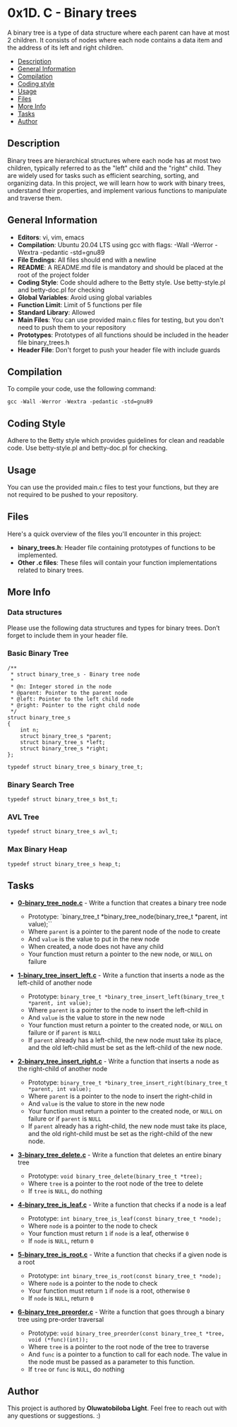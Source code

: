 # 0x1D. C - Binary trees

A binary tree is a type of data structure where each parent can have at most 2 children. It consists of nodes where each node contains a data item and the address of its left and right children.

- [Description](#description)
- [General Information](#general-information)
- [Compilation](#compilation)
- [Coding style](#coding-style)
- [Usage](#usage)
- [Files](#files)
- [More Info](#more-info)
- [Tasks](#tasks)
- [Author](#author)

## Description

Binary trees are hierarchical structures where each node has at most two children, typically referred to as the "left" child and the "right" child. They are widely used for tasks such as efficient searching, sorting, and organizing data. In this project, we will learn how to work with binary trees, understand their properties, and implement various functions to manipulate and traverse them.

## General Information

- **Editors**: vi, vim, emacs
- **Compilation**: Ubuntu 20.04 LTS using gcc with flags: -Wall -Werror -Wextra -pedantic -std=gnu89
- **File Endings**: All files should end with a newline
- **README**: A README.md file is mandatory and should be placed at the root of the project folder
- **Coding Style**: Code should adhere to the Betty style. Use betty-style.pl and betty-doc.pl for checking
- **Global Variables**: Avoid using global variables
- **Function Limit**: Limit of 5 functions per file
- **Standard Library**: Allowed
- **Main Files**: You can use provided main.c files for testing, but you don't need to push them to your repository
- **Prototypes**: Prototypes of all functions should be included in the header file binary_trees.h
- **Header File**: Don't forget to push your header file with include guards

## Compilation

To compile your code, use the following command:

```
gcc -Wall -Werror -Wextra -pedantic -std=gnu89
```

## Coding Style

Adhere to the Betty style which provides guidelines for clean and readable code. Use betty-style.pl and betty-doc.pl for checking.

## Usage

You can use the provided main.c files to test your functions, but they are not required to be pushed to your repository.

## Files

Here's a quick overview of the files you'll encounter in this project:

- **binary_trees.h**: Header file containing prototypes of functions to be implemented.
- **Other .c files**: These files will contain your function implementations related to binary trees.

## More Info

### Data structures

Please use the following data structures and types for binary trees. Don’t forget to include them in your header file.

### Basic Binary Tree

```
/**
 * struct binary_tree_s - Binary tree node
 *
 * @n: Integer stored in the node
 * @parent: Pointer to the parent node
 * @left: Pointer to the left child node
 * @right: Pointer to the right child node
 */
struct binary_tree_s
{
    int n;
    struct binary_tree_s *parent;
    struct binary_tree_s *left;
    struct binary_tree_s *right;
};

typedef struct binary_tree_s binary_tree_t;
```

### Binary Search Tree

```
typedef struct binary_tree_s bst_t;
```

### AVL Tree

```
typedef struct binary_tree_s avl_t;
```

### Max Binary Heap

```
typedef struct binary_tree_s heap_t;
```

## Tasks

* **[0-binary_tree_node.c](./0-binary_tree_node.c)** - Write a function that creates a binary tree node
  - Prototype: `binary_tree_t *binary_tree_node(binary_tree_t *parent, int value);``
  - Where `parent` is a pointer to the parent node of the node to create
  - And `value` is the value to put in the new node
  - When created, a node does not have any child
  - Your function must return a pointer to the new node, or `NULL` on failure

* **[1-binary_tree_insert_left.c](./1-binary_tree_insert_left.c)** - Write a function that inserts a node as the left-child of another node
    - Prototype: `binary_tree_t *binary_tree_insert_left(binary_tree_t *parent, int value);`
    - Where `parent` is a pointer to the node to insert the left-child in
    - And `value` is the value to store in the new node
    - Your function must return a pointer to the created node, or `NULL` on failure or if `parent` is `NULL`
    - If `parent` already has a left-child, the new node must take its place, and the old left-child must be set as the left-child of the new node.

* **[2-binary_tree_insert_right.c](./2-binary_tree_insert_right.c)** - Write a function that inserts a node as the right-child of another node
    - Prototype: `binary_tree_t *binary_tree_insert_right(binary_tree_t *parent, int value);`
    - Where `parent` is a pointer to the node to insert the right-child in
    - And `value` is the value to store in the new node
    - Your function must return a pointer to the created node, or `NULL` on failure or if `parent` is `NULL`
    - If `parent` already has a right-child, the new node must take its place, and the old right-child must be set as the right-child of the new node.

* **[3-binary_tree_delete.c](./3-binary_tree_delete.c)** - Write a function that deletes an entire binary tree
    - Prototype: `void binary_tree_delete(binary_tree_t *tree);`
    - Where `tree` is a pointer to the root node of the tree to delete
    - If `tree` is `NULL`, do nothing

* **[4-binary_tree_is_leaf.c](./4-binary_tree_is_leaf.c)** - Write a function that checks if a node is a leaf
    - Prototype: `int binary_tree_is_leaf(const binary_tree_t *node);`
    - Where `node` is a pointer to the node to check
    - Your function must return `1` if `node` is a leaf, otherwise `0`
    - If `node` is `NULL`, return `0`

* **[5-binary_tree_is_root.c](./5-binary_tree_is_root.c)** - Write a function that checks if a given node is a root
    - Prototype: `int binary_tree_is_root(const binary_tree_t *node);`
    - Where `node` is a pointer to the node to check
    - Your function must return `1` if `node` is a root, otherwise `0`
    - If `node` is `NULL`, return `0`

* **[6-binary_tree_preorder.c](./6-binary_tree_preorder.c)** - Write a function that goes through a binary tree using pre-order traversal
    - Prototype: `void binary_tree_preorder(const binary_tree_t *tree, void (*func)(int));`
    - Where `tree` is a pointer to the root node of the tree to traverse
    - And `func` is a pointer to a function to call for each node. The value in the node must be passed as a parameter to this function.
    - If `tree` or `func` is `NULL`, do nothing

## Author
This project is authored by **Oluwatobiloba Light**. Feel free to reach out with any questions or suggestions. :)
